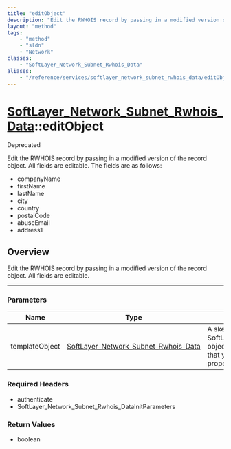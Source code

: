 ```yaml
---
title: "editObject"
description: "Edit the RWHOIS record by passing in a modified version of the record object.  All fields are editable."
layout: "method"
tags:
    - "method"
    - "sldn"
    - "Network"
classes:
    - "SoftLayer_Network_Subnet_Rwhois_Data"
aliases:
    - "/reference/services/softlayer_network_subnet_rwhois_data/editObject"
---
```

# [SoftLayer_Network_Subnet_Rwhois_Data](/reference/services/SoftLayer_Network_Subnet_Rwhois_Data)::editObject

<div class="deprecated"><span class="deprecation-label">Deprecated </span></div>

Edit the RWHOIS record by passing in a modified version of the record object. All fields are editable. The fields are as follows: 
* companyName
* firstName
* lastName
* city
* country
* postalCode
* abuseEmail
* address1


## Overview 
Edit the RWHOIS record by passing in a modified version of the record object.  All fields are editable.

-----

### Parameters 
|Name | Type | Description |
| --- | --- | --- |
|templateObject| <a href='/reference/datatypes/SoftLayer_Network_Subnet_Rwhois_Data'>SoftLayer_Network_Subnet_Rwhois_Data </a>| A skeleton SoftLayer_Network_Subnet_Rwhois_Data object with only the properties defined that you wish to change. Unchanged properties are left alone.|


### Required Headers
* authenticate
* SoftLayer_Network_Subnet_Rwhois_DataInitParameters


### Return Values
* boolean




